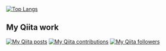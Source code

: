 [![Top Langs](https://github-readme-stats.vercel.app/api/top-langs/?username=ryota-shimajiri&layout=compact&theme=tokyonight
)](https://github.com/anuraghazra/github-readme-stats)

## My Qiita work
[![My Qiita posts](https://qiita-badge.apiapi.app/s/shimajiri/posts.svg)](http://qiita.com/shimajiri)
[![My Qiita contributions](https://qiita-badge.apiapi.app/s/shimajiri/contributions.svg)](http://qiita.com/shimajiri)
[![My Qiita followers](https://qiita-badge.apiapi.app/s/shimajiri/followers.svg)](http://qiita.com/shimajiri)
 

<!--
**ryota-shimajiri/ryota-shimajiri** is a ✨ _special_ ✨ repository because its `README.md` (this file) appears on your GitHub profile.

Here are some ideas to get you started:

- 🔭 I’m currently working on ...
- 🌱 I’m currently learning ...
- 👯 I’m looking to collaborate on ...
- 🤔 I’m looking for help with ...
- 💬 Ask me about ...
- 📫 How to reach me: ...
- 😄 Pronouns: ...
- ⚡ Fun fact: ...
-->
